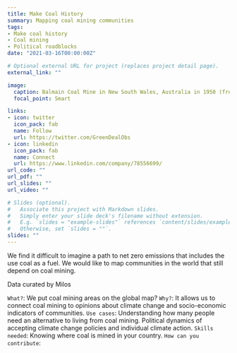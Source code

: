 ```yaml
---
title: Make Coal History
summary: Mapping coal mining communities
tags:
- Make coal history
- Coal mining
- Political roadblocks
date: "2021-03-16T00:00:00Z"

# Optional external URL for project (replaces project detail page).
external_link: ""

image:
  caption: Balmain Coal Mine in New South Wales, Australia in 1950 (from the [State Library of New South Wales ](http://www.acmssearch.sl.nsw.gov.au/search/itemDetailPaged.cgi?itemID=31753)
  focal_point: Smart

links:
- icon: twitter
  icon_pack: fab
  name: Follow
  url: https://twitter.com/GreenDealObs
- icon: linkedin
  icon_pack: fab
  name: Connect
  url: https://www.linkedin.com/company/78556699/
url_code: ""
url_pdf: ""
url_slides: ""
url_video: ""

# Slides (optional).
#   Associate this project with Markdown slides.
#   Simply enter your slide deck's filename without extension.
#   E.g. `slides = "example-slides"` references `content/slides/example-slides.md`.
#   Otherwise, set `slides = ""`.
slides: ""
---
```


We find it difficult to imagine a path to net zero emissions that includes the use coal as a fuel. We would like to map communities in the world that still depend on coal mining.

Data curated by Milos
 
`What?`:  We put coal mining areas on the global map?
`Why?`:  It allows us to connect coal mining to opinions about climate change and socio-economic indicators of communities.
`Use cases`:  Understanding how many people need an alternative to living from coal mining.  Political dynamics of accepting climate change policies and individual climate action. 
`Skills needed`: Knowing where coal is mined in your country. 
`How can you contribute`: <Milos write this up>
